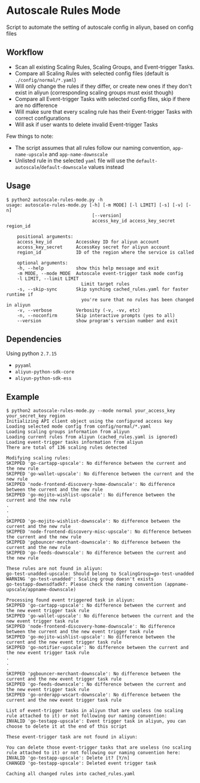 # Autoscale Rules Mode
Script to automate the setting of autoscale config in aliyun, based on config files

## Workflow

- Scan all existing Scaling Rules, Scaling Groups, and Event-trigger Tasks.
- Compare all Scaling Rules with selected config files (default is `./config/normal/*.yaml`)
- Will only change the rules if they differ, or create new ones if they don't exist in aliyun (corresponding scaling groups must exist though)
- Compare all Event-trigger Tasks with selected config files, skip if there are no difference
- Will make sure that every scaling rule has their Event-trigger Tasks with correct configurations
- Will ask if user wants to delete invalid Event-trigger Tasks

Few things to note:
- The script assumes that all rules follow our naming convention, `app-name-upscale` and `app-name-downscale`
- Unlisted rule in the selected `yaml` file will use the `default-autoscale`/`default-downscale` values instead

## Usage
```
$ python2 autoscale-rules-mode.py -h
usage: autoscale-rules-mode.py [-h] [-m MODE] [-l LIMIT] [-s] [-v] [-n]
                                [--version]
                                access_key_id access_key_secret region_id

    positional arguments:
    access_key_id         Accesskey ID for aliyun account
    access_key_secret     AccessKey secret for aliyun account
    region_id             ID of the region where the service is called

    optional arguments:
    -h, --help            show this help message and exit
    -m MODE, --mode MODE  Autoscale event-trigger task mode config
    -l LIMIT, --limit LIMIT
                            Limit target rules
    -s, --skip-sync       Skip synching cached_rules.yaml for faster runtime if
                            you're sure that no rules has been changed in aliyun
    -v, --verbose         Verbosity (-v, -vv, etc)
    -n, --noconfirm       Skip interactive prompts (yes to all)
    --version             show program's version number and exit
```

## Dependencies
Using python `2.7.15`
- `pyyaml`
- `aliyun-python-sdk-core`
- `aliyun-python-sdk-ess`

## Example
```
$ python2 autoscale-rules-mode.py --mode normal your_access_key your_secret_key region
Initializing API client object using the configured access key
Loading selected mode config from config/normal/*.yaml
Loading scaling groups information from aliyun
Loading current rules from aliyun (cached_rules.yaml is ignored)
Loading event-trigger tasks information from aliyun
There are total of 136 scaling rules detected

Modifying scaling rules:
SKIPPED 'go-cartapp-upscale': No difference between the current and the new rule
SKIPPED 'go-wallet-upscale': No difference between the current and the new rule
SKIPPED 'node-frontend-discovery-home-downscale': No difference between the current and the new rule
SKIPPED 'go-mojito-wishlist-upscale': No difference between the current and the new rule
.
.
.
SKIPPED 'go-mojito-wishlist-downscale': No difference between the current and the new rule
SKIPPED 'node-frontend-discovery-misc-upscale': No difference between the current and the new rule
SKIPPED 'pgbouncer-merchant-downscale': No difference between the current and the new rule
SKIPPED 'go-feeds-downscale': No difference between the current and the new rule

These rules are not found in aliyun:
go-test-unadded-upscale: Should belong to ScalingGroup=go-test-unadded
WARNING 'go-test-unadded': Scaling group doesn't exists
go-testapp-downsdfadkf: Please check the naming convention (appname-upscale/appname-downscale)

Processing found event triggered task in aliyun:
SKIPPED 'go-cartapp-upscale': No difference between the current and the new event trigger task rule
SKIPPED 'go-wallet-upscale': No difference between the current and the new event trigger task rule
SKIPPED 'node-frontend-discovery-home-downscale': No difference between the current and the new event trigger task rule
SKIPPED 'go-mojito-wishlist-upscale': No difference between the current and the new event trigger task rule
SKIPPED 'go-notifier-upscale': No difference between the current and the new event trigger task rule
.
.
.
SKIPPED 'pgbouncer-merchant-downscale': No difference between the current and the new event trigger task rule
SKIPPED 'go-feeds-downscale': No difference between the current and the new event trigger task rule
SKIPPED 'go-orderapp-wscart-downscale': No difference between the current and the new event trigger task rule

List of event-trigger tasks in aliyun that are useless (no scaling rule attached to it) or not following our naming convention:
INVALID 'go-testapp-upscale': Event trigger task in aliyun, you can choose to delete it at the end of this script

These event-trigger task are not found in aliyun:

You can delete those event-trigger tasks that are useless (no scaling rule attached to it) or not following our naming convention here:
INVALID 'go-testapp-upscale': Delete it? [Y/n] 
CHANGED 'go-testapp-upscale': Deleted event trigger task

Caching all changed rules into cached_rules.yaml
```
